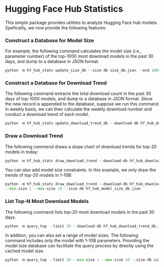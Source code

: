 # Hugging Face Hub Statistics

This simple package provides utilities to analyze Hugging Face hub models.
Speficailly, we now provide the following features:

### Construct a Database for Model Size

For example, the following command calculates the model size (i.e., parameter number)
of the top-1000 most download models in the past 30 days, and dump to a database in JSON format.

```python
python -m hf_hub_stats update_size_db --size-db size_db.json --end 1000
```

### Constract a Database for Download Trend

The following command extracts the total download count in the past 30 days of top-1000 models,
and dump to a database in JSON format. Since the new record is appended to the database,
suppose we run this command in weekly basis, we can then calculate the weekly download number
and conduct a download trend of each model.

```python
python -m hf_hub_stats update_download_trend_db --download-db hf_hub_download_trend_db.json --end 1000 
```

### Draw a Download Trend

The following commend draws a slope chart of download trends for top-20 models in today:

```python
python -m hf_hub_stats draw_download_trend --download-db hf_hub_download_trend_db.json --limit 20 -o trend.pdf
```

You can also add model size constraints. In this example, we only draw the trends of top-20 models in 1-10B:

```python
python -m hf_hub_stats draw_download_trend --download-db hf_hub_download_trend_db.json --limit 20 -o trend.pdf \
--min-size 1 --max-size 10 --size-db hf_hub_model_size_db.json
```


### List Top-N Most Download Models

The following command lists top-20 most download models in the past 30 days.

```python
python -m query_top --limit 20 --download-db hf_hub_download_trend_db.json
```

In addition, you can also set a range of model sizes. The following command includes
only the model with 1-10B parameters. Providing the model size database can facilitate
the query process by directly using the cached model size.

```python
python -m query_top --limit 20 --min-size 1 --max-size 10 --size-db size_db.json --download-db hf_hub_download_trend_db.json
```
